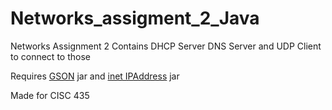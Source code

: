 # Networks_assigment_2_Java

Networks Assignment 2 Contains DHCP Server DNS Server and UDP Client to connect to those

Requires [GSON](https://github.com/google/gson) jar and [inet IPAddress](https://github.com/seancfoley/IPAddress) jar

Made for CISC 435
